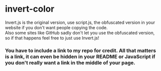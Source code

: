 # invert-color
Invert.js is the original version, use script.js, the obfuscated version in your website if you don't want people copying the code.<br/>
Also some sites like GitHub sadly don't let you use the obfuscated version, so if that happens feel free to just use Invert.js!<br/>
### You have to include a link to my repo for credit. All that matters is a link, it can even be hidden in your README or JavaScript if you don't really want a link in the middle of your page.
